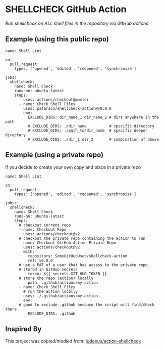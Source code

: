 # SHELLCHECK GitHub Action

_Run shellcheck on ALL shell files in the repository via GitHub actions_

## Example (using this public repo)

```
name: Shell Lint

on:
  pull_request:
    types: ['opened', 'edited', 'reopened', 'synchronize']

jobs:
  shellcheck:
    name: Shell Check
    runs-on: ubuntu-latest
    steps:
      - uses: actions/checkout@master
      - name: Check Shell Files
        uses: pataraco/shellcheck-action@v0.0.0
        env:
          EXCLUDE_DIRS: dir_name_1 dir_name_2 # dirs anywhere in the path
          # EXCLUDE_DIRS: ./dir_name          # specific directory
          # EXCLUDE_DIRS: ./path_to/dir_name  # specific deeper directory
          # EXCLUDE_DIRS: ./dir_1 dir_2       # combination of above
```

## Example (using a private repo)

If you decide to create your own copy and place in a private repo

```
name: Shell Lint

on:
  pull_request:
    types: ['opened', 'edited', 'reopened', 'synchronize']

jobs:
  shellcheck:
    name: Shell Check
    runs-on: ubuntu-latest
    steps:
      # checkout current repo
      - name: Checkout Repo
        uses: actions/checkout@v2
      # checkout the private repo containing the action to run
      - name: Checkout GitHub Action Private Repo
        uses: actions/checkout@v2
        with:
          repository: SomeGitHubUser/shellcheck-action
          ref: v0.0.0
	  # use a PAT of a user that has access to the private repo
	  # stored in GitHub secrets
          token: ${{ secrets.GIT_HUB_TOKEN }}
	  # store the repo (action) locally
          path: .github/actions/my-action
      - name: Check Shell Files
        # run the action locally
        uses: ./.github/actions/my-action
        env:
	  # good to exclude .github because the script will find/check there
          EXCLUDE_DIRS: .github
```

## Inspired By

This project was copied/modied from: [ludeeus/action-shellcheck](https://github.com/ludeeus/action-shellcheck)
